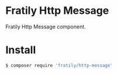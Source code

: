 # Fratily Http Message

Fratily Http Message component.

# Install

```bash
$ composer require 'fratily/http-message'
```
